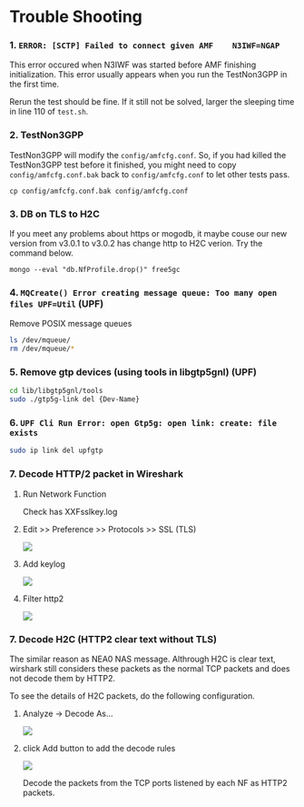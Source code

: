 # Trouble Shooting

### 1. `ERROR: [SCTP] Failed to connect given AMF    N3IWF=NGAP`

This error occured when N3IWF was started before AMF finishing initialization. This error usually appears when you run the TestNon3GPP in the first time.

Rerun the test should be fine. If it still not be solved, larger the sleeping time in line 110 of `test.sh`.

### 2. TestNon3GPP

TestNon3GPP will modify the `config/amfcfg.conf`. So, if you had killed the TestNon3GPP test before it finished, you might need to copy `config/amfcfg.conf.bak` back to `config/amfcfg.conf` to let other tests pass.

`cp config/amfcfg.conf.bak config/amfcfg.conf`

### 3. DB on TLS to H2C

If you meet any problems about https or mogodb, it maybe couse our new version from v3.0.1 to v3.0.2 has change http to H2C verion. Try the command below.

`mongo --eval "db.NfProfile.drop()" free5gc`

### 4. `MQCreate() Error creating message queue: Too many open files UPF=Util` (UPF)

Remove POSIX message queues

```bash
ls /dev/mqueue/
rm /dev/mqueue/*
```

### 5. Remove gtp devices (using tools in libgtp5gnl) (UPF)
```bash
cd lib/libgtp5gnl/tools
sudo ./gtp5g-link del {Dev-Name}
```

### 6. `UPF Cli Run Error: open Gtp5g: open link: create: file exists`
```bash
sudo ip link del upfgtp
```

### 7. Decode HTTP/2 packet in Wireshark
    
1. Run Network Function

    Check has XXFsslkey.log

2. Edit >> Preference >> Protocols >> SSL (TLS)
    
    ![](https://i.imgur.com/dzzMib5.png)

3. Add keylog

    ![](https://i.imgur.com/gV7x5QU.png)

4. Filter http2

    ![](https://i.imgur.com/ctBIYQy.png)

### 7. Decode H2C (HTTP2 clear text without TLS)

The similar reason as NEA0 NAS message. Althrough H2C is clear text, wirshark still considers these packets as the normal TCP packets and does not decode them by HTTP2.

To see the details of H2C packets, do the following configuration.

1. Analyze → Decode As…

    ![](https://i.imgur.com/NJ2brow.png)

2. click Add button to add the decode rules

    ![](https://i.imgur.com/Ct4KLgO.png)

    Decode the packets from the TCP ports listened by each NF as HTTP2 packets.